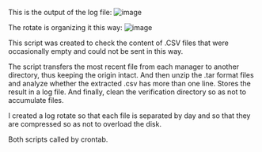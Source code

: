 This is the output of the log file:
![image](https://github.com/alberto-d1as/empty_content/assets/82539821/d9cceeea-d95b-4ea9-b596-c63c9e1288e0)

The rotate is organizing it this way:
![image](https://github.com/alberto-d1as/empty_content/assets/82539821/181183d9-2456-4508-94fa-9da595158b04)

This script was created to check the content of .CSV files that were occasionally empty and could not be sent in this way.

The script transfers the most recent file from each manager to another directory, thus keeping the origin intact. And then unzip the .tar format files and analyze whether the extracted .csv has more than one line. Stores the result in a log file. And finally, clean the verification directory so as not to accumulate files.

I created a log rotate so that each file is separated by day and so that they are compressed so as not to overload the disk.

Both scripts called by crontab.
